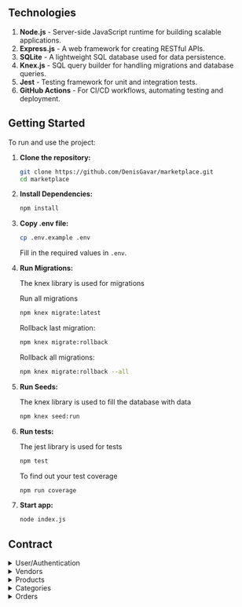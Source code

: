 ## Technologies
1. **Node.js** - Server-side JavaScript runtime for building scalable applications.
2. **Express.js** - A web framework for creating RESTful APIs.
3. **SQLite** - A lightweight SQL database used for data persistence.
4. **Knex.js** - SQL query builder for handling migrations and database queries.
5. **Jest** - Testing framework for unit and integration tests.
6. **GitHub Actions** - For CI/CD workflows, automating testing and deployment.

## Getting Started

To run and use the project:

1. **Clone the repository:**

    ```bash
    git clone https://github.com/DenisGavar/marketplace.git
    cd marketplace
    ```
2. **Install Dependencies:**

   ```bash
   npm install
   ```

3. **Copy .env file:**

    ```bash
    cp .env.example .env
    ```

    Fill in the required values in `.env`.

4. **Run Migrations:**

    The knex library is used for migrations

    Run all migrations
    ```bash
    npm knex migrate:latest
    ```

    Rollback last migration:
     ```bash
    npm knex migrate:rollback
    ```

    Rollback all migrations:
     ```bash
    npm knex migrate:rollback --all
    ```  

5. **Run Seeds:**

    The knex library is used to fill the database with data

    ```bash
    npm knex seed:run
    ```

6. **Run tests:**

    The jest library is used for tests
    ```bash
    npm test
    ```

    To find out your test coverage
    ```bash
    npm run coverage
    ```

7. **Start app:**

    ```bash
    node index.js
    ```


## Contract

<details>
  <summary>User/Authentication</summary>

  #### Create/Sign up
  *POST /api/v1/signup/*

  Request
  ```json
  {
      "name": string,
      "email": string,
      "password": string
  }
  ```

  #### Sign in
  *POST /api/v1/signin/*

  Request
  ```json
  {
      "email": string,
      "password": string
  }
  ```
</details>

<details>
  <summary>Vendors</summary>

  #### Create
  *POST /api/v1/vendors/*

  Request
  ```json
  {
      "name": string,
      "email": string,
      "rating": float
  }
  ```

  #### Get all
  *GET /api/v1/vendors/*

  Request
  ```json
  {}
  ```

  #### Get by ID
  *GET /api/v1/vendors/:id*

  Request
  ```json
  {}
  ```

  #### Update
  *PUT /api/v1/vendors/:id*

  Request
  ```json
  {
      "name": string,
      "email": string,
      "rating": float
  }
  ```

  #### Delete
  *DELETE /api/v1/vendors/:id*

  Request
  ```json
  {}
  ```

</details>

<details>
  <summary>Products</summary>

  #### Create
  *POST /api/v1/products/*

  Request
  ```json
  {
      "name": string,
      "description": string,
      "price": float,
      "vendorId": int,
      "categories": [
        {
          "categoryId": int
        }
      ]
  }
  ```

  #### Get all
  *GET /api/v1/products/*

  Request
  ```json
  {}
  ```

  #### Get by ID
  *GET /api/v1/products/:id*

  Request
  ```json
  {}
  ```

  #### Update
  *PUT /api/v1/products/:id*

  Request
  ```json
  {
      "name": string,
      "description": string,
      "price": float,
      "vendorId": int,
      "categories": [
        {
          "categoryId": int
        }
      ]
  }
  ```

  #### Delete
  *DELETE /api/v1/products/:id*

  Request
  ```json
  {}
  ```
</details>

<details>
  <summary>Categories</summary>

  #### Create
  *POST /api/v1/categories/*

  Request
  ```json
  {
      "name": string
  }
  ```

  #### Get all
  *GET /api/v1/categories/*

  Request
  ```json
  {}
  ```

  #### Get by ID
  *GET /api/v1/categories/:id*

  Request
  ```json
  {}
  ```

  #### Update
  *PUT /api/v1/categories/:id*

  Request
  ```json
  {
      "name": string
  }
  ```

  #### Delete
  *DELETE /api/v1/categories/:id*

  Request
  ```json
  {}
  ```
</details>

<details>
  <summary>Orders</summary>

  #### Create
  *POST /api/v1/orders/*

  Request
  ```json
  {
    "userId": int,
    "products": [
      {
        "productId": int,
        "quantity": int
      }
    ]
  }
  ```

  #### Get all
  *GET /api/v1/orders/*

  Request
  ```json
  {}
  ```

  #### Get by ID
  *GET /api/v1/orders/:id*

  Request
  ```json
  {}
  ```

  #### Update
  *PUT /api/v1/orders/:id*

  Request
  ```json
  {
    "products": [
      {
        "productId": int,
        "quantity": int
      }
    ]
  }
  ```

  #### Delete
  *DELETE /api/v1/orders/:id*

  Request
  ```json
  {}
  ```
</details>

